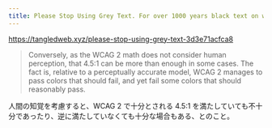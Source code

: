 ```yaml
---
title: Please Stop Using Grey Text. For over 1000 years black text on white… | by Andrew Somers | Apr, 2022 | Tangled Web
---
```


https://tangledweb.xyz/please-stop-using-grey-text-3d3e71acfca8

> Conversely, as the WCAG 2 math does not consider human perception, that 4.5:1 can be more than enough in some cases. The fact is, relative to a perceptually accurate model, WCAG 2 manages to pass colors that should fail, and yet fail some colors that should reasonably pass.

人間の知覚を考慮すると、WCAG 2 で十分とされる 4.5:1 を満たしていても不十分であったり、逆に満たしていなくても十分な場合もある、とのこと。
